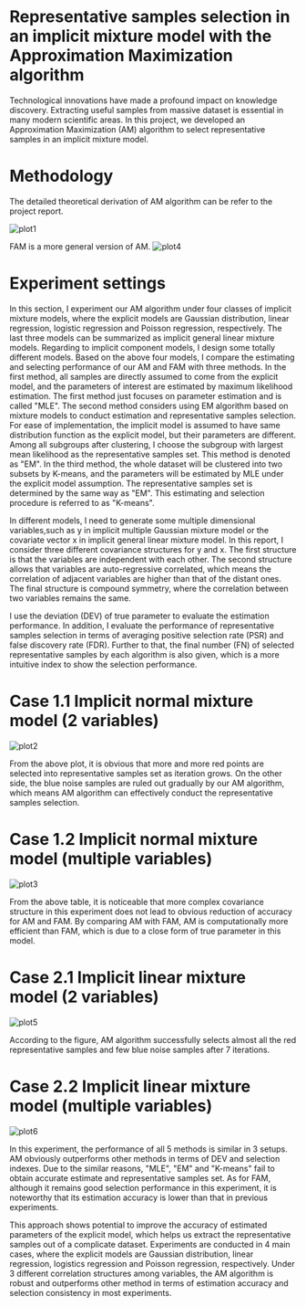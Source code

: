 # Representative samples selection in an implicit mixture model with the Approximation Maximization algorithm

Technological innovations have made a profound impact on knowledge discovery. Extracting useful samples from massive dataset is essential in many modern
scientific areas. In this project, we developed an Approximation Maximization (AM) algorithm to select representative samples in an implicit mixture model. 

# Methodology 
The detailed theoretical derivation of AM algorithm can be refer to the project report.

![plot1](https://user-images.githubusercontent.com/64850893/86276549-16837a00-bba3-11ea-8430-abe074154938.jpg)

FAM is a more general version of AM. 
![plot4](https://user-images.githubusercontent.com/64850893/86276955-da044e00-bba3-11ea-801e-a5ec2cb2263d.jpg)

# Experiment settings
In this section, I experiment our AM algorithm under four classes of implicit mixture models, where the explicit models are Gaussian distribution, linear regression, logistic regression and Poisson regression, respectively. The last three models can be summarized as implicit general linear mixture models. Regarding to implicit component models, I design some totally different models. Based on the above four models, I compare the estimating and selecting performance of our AM and FAM with three methods. In the first method, all samples are directly assumed to come from the explicit model, and the parameters of interest are estimated by maximum likelihood estimation. The first method just focuses on parameter estimation and is called "MLE". The second method considers using EM algorithm based on mixture models to conduct estimation and representative samples selection. For ease of implementation, the implicit model is assumed to have same distribution function as the explicit model, but their parameters are different. Among all subgroups after clustering, I choose the subgroup with largest mean likelihood as the representative samples set. This method is denoted as "EM". In the third method, the whole dataset will be clustered into two subsets by K-means, and the parameters will be estimated by MLE under the explicit model assumption. The representative samples set is determined by the same way as "EM". This estimating and selection procedure is referred to as "K-means".

In different models, I need to generate some multiple dimensional variables,such as y in implicit multiple Gaussian mixture model or the covariate vector x in implicit general linear mixture model. In this report, I consider three different covariance structures for y and x. The first structure is that the variables are independent with each other. The second structure allows that variables are auto-regressive correlated, which means the correlation of adjacent variables are higher than that of the distant ones. The final structure is compound symmetry, where the correlation between two variables remains the same.

I use the deviation (DEV) of true parameter to evaluate the estimation performance. In addition, I evaluate the performance of representative samples selection in terms of averaging positive selection rate (PSR) and false discovery rate (FDR). Further to that, the final number (FN) of selected representative samples by each algorithm is also given, which is a more intuitive index to show the selection performance.

# Case 1.1 Implicit normal mixture model (2 variables)

![plot2](https://user-images.githubusercontent.com/64850893/86276183-73326500-bba2-11ea-8fd8-c126cde82109.jpg)

From the above plot, it is obvious that more and more red points are selected into representative samples set as iteration grows. On the other side, the blue noise samples are ruled out gradually by our AM algorithm, which means AM algorithm can effectively conduct the representative samples selection.


# Case 1.2 Implicit normal mixture model (multiple variables)

![plot3](https://user-images.githubusercontent.com/64850893/86276657-3fa40a80-bba3-11ea-85c2-fddd09cad604.jpg)

From the above table, it is noticeable that more complex covariance structure in this experiment does not lead to obvious reduction of accuracy for AM and FAM. By comparing AM with FAM, AM is computationally more efficient than FAM, which is due to a close form of true parameter in this model.


# Case 2.1 Implicit linear mixture model (2 variables)

![plot5](https://user-images.githubusercontent.com/64850893/86277218-54cd6900-bba4-11ea-867d-503cb6a8a3e6.jpg)

According to the figure, AM algorithm successfully selects almost all the red representative samples and few blue noise samples after 7 iterations.


# Case 2.2 Implicit linear mixture model (multiple variables)

![plot6](https://user-images.githubusercontent.com/64850893/86277385-9827d780-bba4-11ea-86e2-7e4b22c3286f.jpg)

In this experiment, the performance of all 5 methods is similar in 3 setups. AM obviously outperforms other methods in terms of DEV and selection indexes. Due to the similar reasons, "MLE", "EM" and "K-means" fail to obtain accurate estimate and representative samples set. As for FAM, although it remains good selection performance in this experiment, it is noteworthy that its estimation accuracy is lower than that in previous experiments.


























This approach shows potential to improve the accuracy of estimated parameters of the explicit model, which helps us extract the representative samples out of a complicate
dataset. Experiments are conducted in 4 main cases, where the explicit models are Gaussian distribution, linear regression, logistics regression and Poisson regression, respectively. Under 3 different correlation structures among variables, the AM algorithm is robust and outperforms other method in terms of estimation accuracy and selection
consistency in most experiments.



